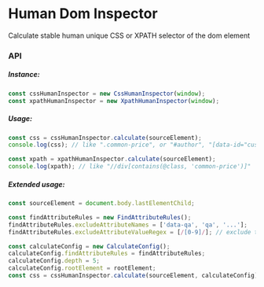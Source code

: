 # Human Dom Inspector

Calculate stable human unique CSS or XPATH selector of the dom element

### API

##### Instance:
```js
const cssHumanInspector = new CssHumanInspector(window);
const xpathHumanInspector = new XpathHumanInspector(window);
```

##### Usage:
```js
const css = cssHumanInspector.calculate(sourceElement);
console.log(css); // like ".common-price", or "#author", "[data-id="cus-067"]"

const xpath = xpathHumanInspector.calculate(sourceElement);
console.log(xpath); // like "//div[contains(@class, 'common-price')]"
```

##### Extended usage:
```js
const sourceElement = document.body.lastElementChild;

const findAttributeRules = new FindAttributeRules();
findAttributeRules.excludeAttributeNames = ['data-qa', 'qa', '...'];
findAttributeRules.excludeAttributeValueRegex = [/[0-9]/]; // exclude this if value has number 

const calculateConfig = new CalculateConfig();
calculateConfig.findAttributeRules = findAttributeRules;
calculateConfig.depth = 5;
calculateConfig.rootElement = rootElement;
const css = cssHumanInspector.calculate(sourceElement, calculateConfig);
```
